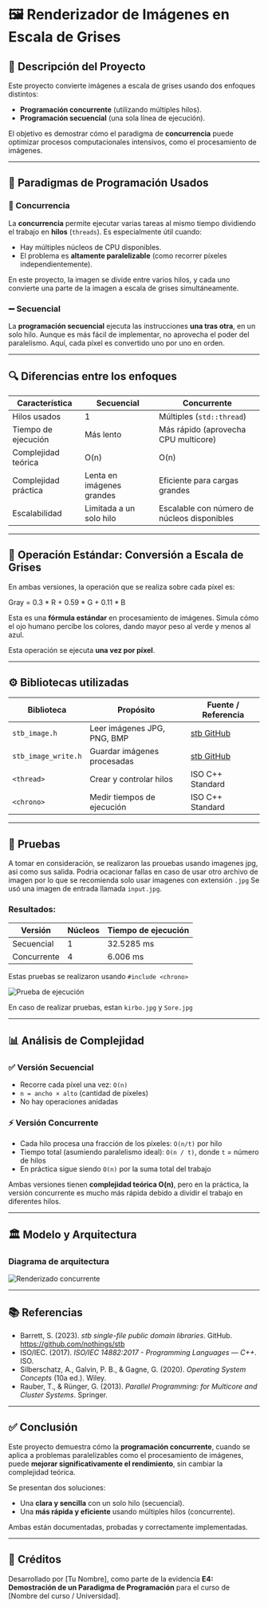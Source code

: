 # 🖼️ Renderizador de Imágenes en Escala de Grises

## 📌 Descripción del Proyecto

Este proyecto convierte imágenes a escala de grises usando dos enfoques distintos:
- **Programación concurrente** (utilizando múltiples hilos).
- **Programación secuencial** (una sola línea de ejecución).

El objetivo es demostrar cómo el paradigma de **concurrencia** puede optimizar procesos computacionales intensivos, como el procesamiento de imágenes.

---

## 🧠 Paradigmas de Programación Usados

### 🔄 Concurrencia

La **concurrencia** permite ejecutar varias tareas al mismo tiempo dividiendo el trabajo en **hilos** (`threads`). Es especialmente útil cuando:
- Hay múltiples núcleos de CPU disponibles.
- El problema es **altamente paralelizable** (como recorrer píxeles independientemente).

En este proyecto, la imagen se divide entre varios hilos, y cada uno convierte una parte de la imagen a escala de grises simultáneamente.

### ➖ Secuencial

La **programación secuencial** ejecuta las instrucciones **una tras otra**, en un solo hilo. Aunque es más fácil de implementar, no aprovecha el poder del paralelismo. Aquí, cada píxel es convertido uno por uno en orden.

---

## 🔍 Diferencias entre los enfoques

| Característica        | Secuencial                           | Concurrente                                 |
|-----------------------|--------------------------------------|---------------------------------------------|
| Hilos usados          | 1                                    | Múltiples (`std::thread`)                   |
| Tiempo de ejecución   | Más lento                            | Más rápido (aprovecha CPU multicore)        |
| Complejidad teórica   | O(n)                                 | O(n)                                        |
| Complejidad práctica  | Lenta en imágenes grandes            | Eficiente para cargas grandes               |
| Escalabilidad         | Limitada a un solo hilo              | Escalable con número de núcleos disponibles |

---

## 🧩 Operación Estándar: Conversión a Escala de Grises

En ambas versiones, la operación que se realiza sobre cada píxel es:

Gray = 0.3 * R + 0.59 * G + 0.11 * B

Esta es una **fórmula estándar** en procesamiento de imágenes. Simula cómo el ojo humano percibe los colores, dando mayor peso al verde y menos al azul.

Esta operación se ejecuta **una vez por píxel**.

---

## ⚙️ Bibliotecas utilizadas

| Biblioteca              | Propósito                                      | Fuente / Referencia |
|-------------------------|-----------------------------------------------|----------------------|
| `stb_image.h`           | Leer imágenes JPG, PNG, BMP                   | [stb GitHub](https://github.com/nothings/stb/blob/master/stb_image.h) |
| `stb_image_write.h`     | Guardar imágenes procesadas                  | [stb GitHub](https://github.com/nothings/stb/blob/master/stb_image_write.h) |
| `<thread>`              | Crear y controlar hilos                       | ISO C++ Standard     |
| `<chrono>`              | Medir tiempos de ejecución                    | ISO C++ Standard     |

---

## 🧪 Pruebas

A tomar en consideración, se realizaron las prouebas usando imagenes jpg, asi como sus salida. Podria ocacionar fallas en caso de usar otro archivo de imagen por lo que se recomienda solo usar imagenes con extensión `.jpg`
Se usó una imagen de entrada llamada `input.jpg`.

### Resultados:

| Versión        | Núcleos | Tiempo de ejecución |
|----------------|---------|---------------------|
| Secuencial     | 1       | 32.5285 ms          |
| Concurrente    | 4       | 6.006 ms            |

Estas pruebas se realizaron usando `#include <chrono>`

![Prueba de ejecución](Prueba_imagen.png)

En caso de realizar pruebas, estan `kirbo.jpg` y `Sore.jpg`


---

## 📊 Análisis de Complejidad

### ✅ Versión Secuencial

- Recorre cada píxel una vez: `O(n)`
- `n = ancho × alto` (cantidad de píxeles)
- No hay operaciones anidadas

### ⚡ Versión Concurrente

- Cada hilo procesa una fracción de los píxeles: `O(n/t)` por hilo
- Tiempo total (asumiendo paralelismo ideal): `O(n / t)`, donde `t` = número de hilos
- En práctica sigue siendo `O(n)` por la suma total del trabajo

Ambas versiones tienen **complejidad teórica O(n)**, pero en la práctica, la versión concurrente es mucho más rápida debido a dividir el trabajo en diferentes hilos.

---

## 🏛️ Modelo y Arquitectura

### Diagrama de arquitectura

![Renderizado concurrente](render.png)

---

## 📚 Referencias

- Barrett, S. (2023). *stb single-file public domain libraries*. GitHub. https://github.com/nothings/stb  
- ISO/IEC. (2017). *ISO/IEC 14882:2017 - Programming Languages — C++*. ISO.  
- Silberschatz, A., Galvin, P. B., & Gagne, G. (2020). *Operating System Concepts* (10a ed.). Wiley.  
- Rauber, T., & Rünger, G. (2013). *Parallel Programming: for Multicore and Cluster Systems*. Springer.

---

## ✅ Conclusión

Este proyecto demuestra cómo la **programación concurrente**, cuando se aplica a problemas paralelizables como el procesamiento de imágenes, puede **mejorar significativamente el rendimiento**, sin cambiar la complejidad teórica.

Se presentan dos soluciones:
- Una **clara y sencilla** con un solo hilo (secuencial).
- Una **más rápida y eficiente** usando múltiples hilos (concurrente).

Ambas están documentadas, probadas y correctamente implementadas.

---

## 🧾 Créditos

Desarrollado por [Tu Nombre], como parte de la evidencia **E4: Demostración de un Paradigma de Programación** para el curso de [Nombre del curso / Universidad].




